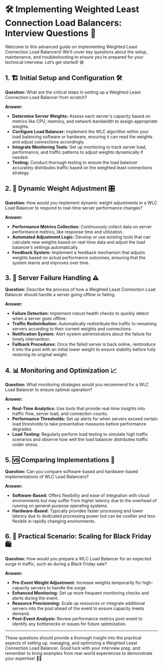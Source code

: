 
# 🛠️ Implementing Weighted Least Connection Load Balancers: Interview Questions 🎯

Welcome to this advanced guide on implementing Weighted Least Connection Load Balancers! We’ll cover key questions about the setup, maintenance, and troubleshooting to ensure you’re prepared for your technical interview. Let’s get started! 😄

## 1. 🏗️ Initial Setup and Configuration 🛠️

**Question:** What are the critical steps in setting up a Weighted Least Connection Load Balancer from scratch?

**Answer:**

- **Determine Server Weights:** Assess each server's capacity based on metrics like CPU, memory, and network bandwidth to assign appropriate weights.
- **Configure Load Balancer:** Implement the WLC algorithm within your load balancing software or hardware, ensuring it can read the weights and adjust connections accordingly.
- **Integrate Monitoring Tools:** Set up monitoring to track server load, performance, and traffic patterns to adjust weights dynamically if needed.
- **Testing:** Conduct thorough testing to ensure the load balancer accurately distributes traffic based on the weighted least connections strategy.

## 2. 🔄 Dynamic Weight Adjustment 🎛️

**Question:** How would you implement dynamic weight adjustments in a WLC Load Balancer to respond to real-time server performance changes?

**Answer:**

- **Performance Metrics Collection:** Continuously collect data on server performance metrics, like response time and utilization.
- **Automated Adjustment Logic:** Develop or use existing tools that can calculate new weights based on real-time data and adjust the load balancer’s settings automatically.
- **Feedback System:** Implement a feedback mechanism that adjusts weights based on actual performance outcomes, ensuring that the system learns and improves over time.

## 3. 🚨 Server Failure Handling ⚠️

**Question:** Describe the process of how a Weighted Least Connection Load Balancer should handle a server going offline or failing.

**Answer:**

- **Failure Detection:** Implement robust health checks to quickly detect when a server goes offline.
- **Traffic Redistribution:** Automatically redistribute the traffic to remaining servers according to their current weights and connections.
- **Notification System:** Alert system administrators about the failure for timely intervention.
- **Failback Procedures:** Once the failed server is back online, reintroduce it into the pool with an initial lower weight to ensure stability before fully restoring its original weight.

## 4. 📊 Monitoring and Optimization 📈

**Question:** What monitoring strategies would you recommend for a WLC Load Balancer to ensure optimal operation?

**Answer:**

- **Real-Time Analytics:** Use tools that provide real-time insights into traffic flow, server load, and connection counts.
- **Performance Thresholds:** Set up alerts for when servers exceed certain load thresholds to take preventative measures before performance degrades.
- **Load Testing:** Regularly perform load testing to simulate high traffic scenarios and observe how well the load balancer distributes traffic under stress.

## 5. 🆚 Comparing Implementations 🤔

**Question:** Can you compare software-based and hardware-based implementations of WLC Load Balancers?

**Answer:**

- **Software-Based:** Offers flexibility and ease of integration with cloud environments but may suffer from higher latency due to the overhead of running on general-purpose operating systems.
- **Hardware-Based:** Typically provides faster processing and lower latency due to dedicated processing power but can be costlier and less flexible in rapidly changing environments.

## 6. 🎲 Practical Scenario: Scaling for Black Friday 🛍️

**Question:** How would you prepare a WLC Load Balancer for an expected surge in traffic, such as during a Black Friday sale?

**Answer:**

- **Pre-Event Weight Adjustment:** Increase weights temporarily for high-capacity servers to handle the surge.
- **Enhanced Monitoring:** Set up more frequent monitoring checks and alerts during the event.
- **Resource Provisioning:** Scale up resources or integrate additional servers into the pool ahead of the event to ensure capacity meets demand.
- **Post-Event Analysis:** Review performance metrics post-event to identify any bottlenecks or issues for future optimization.

---

These questions should provide a thorough insight into the practical aspects of setting up, managing, and optimizing a Weighted Least Connection Load Balancer. Good luck with your interview prep, and remember to bring examples from real-world experiences to demonstrate your expertise! 🌟🚀
